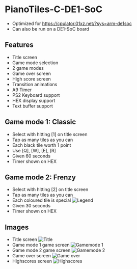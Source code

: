 # PianoTiles-C-DE1-SoC
- Optimized for https://cpulator.01xz.net/?sys=arm-de1soc
- Can also be run on a DE1-SoC board
## Features
- Title screen
- Game mode selection
- 2 game modes
- Game over screen
- High score screen
- Transition animations
- A9 Timer
- PS2 Keyboard support
- HEX display support
- Text buffer support
## Game mode 1: Classic
- Select with hitting [1] on title screen
- Tap as many tiles as you can
- Each black tile worth 1 point
- Use [Q], [W], [E], [R]
- Given 60 seconds
- Timer shown on HEX
## Game mode 2: Frenzy
- Select with hitting [2] on title screen
- Tap as many tiles as you can
- Each coloured tile is special
![Legend](/assets/legend.png)
- Given 30 seconds
- Timer shown on HEX
## Images
- Title screen
![Title](/assets/title.png)
- Game mode 1 game screen
![Gamemode 1](/assets/mode1.png)
- Game mode 2 game screen
![Gamemode 2](/assets/mode2.png)
- Game over screen
![Game over](/assets/gameover.png)
- Highscores screen
![Highscores](/assets/highscores.png)
